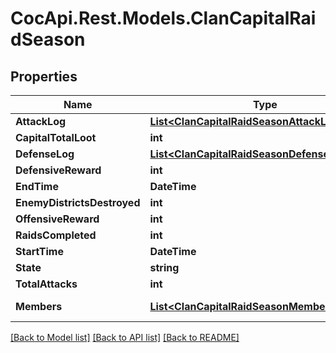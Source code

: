 # CocApi.Rest.Models.ClanCapitalRaidSeason

## Properties

Name | Type | Description | Notes
------------ | ------------- | ------------- | -------------
**AttackLog** | [**List&lt;ClanCapitalRaidSeasonAttackLogEntry&gt;**](ClanCapitalRaidSeasonAttackLogEntry.md) |  | [readonly] 
**CapitalTotalLoot** | **int** |  | [readonly] 
**DefenseLog** | [**List&lt;ClanCapitalRaidSeasonDefenseLogEntry&gt;**](ClanCapitalRaidSeasonDefenseLogEntry.md) |  | [readonly] 
**DefensiveReward** | **int** |  | [readonly] 
**EndTime** | **DateTime** |  | [readonly] 
**EnemyDistrictsDestroyed** | **int** |  | [readonly] 
**OffensiveReward** | **int** |  | [readonly] 
**RaidsCompleted** | **int** |  | [readonly] 
**StartTime** | **DateTime** |  | [readonly] 
**State** | **string** |  | [readonly] 
**TotalAttacks** | **int** |  | [readonly] 
**Members** | [**List&lt;ClanCapitalRaidSeasonMember&gt;**](ClanCapitalRaidSeasonMember.md) |  | [optional] [readonly] 

[[Back to Model list]](../../README.md#documentation-for-models) [[Back to API list]](../../README.md#documentation-for-api-endpoints) [[Back to README]](../../README.md)

